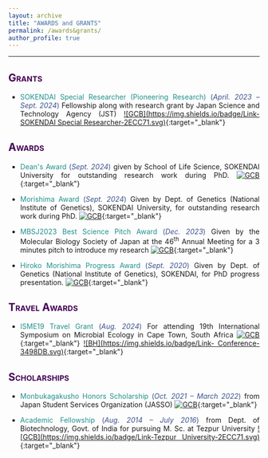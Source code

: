 ```yaml
---
layout: archive
title: "AWARDS and GRANTS"
permalink: /awards&grants/
author_profile: true
---
```

<style> body {text-align: justify} </style> <!-- Justify text. -->

------

## <span style="font-variant:small-caps;"><span style="color:#440154">**Grants**</span></span>

* <span style="color:#21908C">SOKENDAI Special Researcher (Pioneering Research)</span> <span style="color:#3B528B">(*April. 2023 – Sept. 2024*)</span> Fellowship along with research grant by Japan Science and Technology Agency (JST)  [![GCB](https://img.shields.io/badge/Link-SOKENDAI Special Researcher-2ECC71.svg)](https://www.soken.ac.jp/en/campuslife/tuition/sp_researcher_ch/){:target="_blank"} <br>

## <span style="font-variant:small-caps;"><span style="color:#440154">**Awards**</span></span>

* <span style="color:#21908C">Dean's Award</span> <span style="color:#3B528B">(*Sept. 2024*)</span> given by School of Life Science, SOKENDAI University for outstanding research work during PhD. [![GCB](https://img.shields.io/badge/Link-Award-2ECC71.svg)](https://www.nig.ac.jp/nig/2024/10/information/ha20241018.html){:target="_blank"} <br>

* <span style="color:#21908C">Morishima Award</span> <span style="color:#3B528B">(*Sept. 2024*)</span> Given by Dept. of Genetics (National Institute of Genetics), SOKENDAI University, for outstanding research work during PhD. [![GCB](https://img.shields.io/badge/Link-Award-2ECC71.svg)](https://www.nig.ac.jp/nig/2024/09/information/ha20240920.html){:target="_blank"} <br>

* <span style="color:#21908C">MBSJ2023 Best Science Pitch Award</span> <span style="color:#3B528B">(*Dec. 2023*)</span> Given by the Molecular Biology Society of Japan at the 46<sup>th</sup> Annual Meeting for a 3 minutes pitch to introduce my research [![GCB](https://img.shields.io/badge/Link-Award-2ECC71.svg)](https://www2.aeplan.co.jp/mbsj2023/en-index.html){:target="_blank"}<br>

* <span style="color:#21908C">Hiroko Morishima Progress Award</span> <span style="color:#3B528B">(*Sept. 2020*)</span> Given by Dept. of Genetics (National Institute of Genetics), SOKENDAI, for PhD progress presentation. [![GCB](https://img.shields.io/badge/Link-Award-2ECC71.svg)](http://www.nig.ac.jp/nig/phd-program/main-page-top/various-aids-to-students/progress-award){:target="_blank"}<br>

## <span style="font-variant:small-caps;"><span style="color:#440154">**Travel Awards**</span></span>

* <span style="color:#21908C"> ISME19 Travel Grant</span> <span style="color:#3B528B">(*Aug. 2024*)</span> For attending 19th International Symposium on Microbial Ecology in Cape Town, South Africa  [![GCB](https://img.shields.io/badge/Link-Award-2ECC71.svg)](https://www.isme-microbes.org/travel-funds){:target="_blank"}  [![BH](https://img.shields.io/badge/Link- Conference-3498DB.svg)](https://isme19.isme-microbes.org/){:target="_blank"}<br>

## <span style="font-variant:small-caps;"><span style="color:#440154">**Scholarships**</span></span>

* <span style="color:#21908C">Monbukagakusho Honors Scholarship</span> <span style="color:#3B528B">(*Oct. 2021 – March 2022*)</span> from Japan Student Services Organization (JASSO)  [![GCB](https://img.shields.io/badge/Link-Scholarship-2ECC71.svg)](https://www.jasso.go.jp/en/ryugaku/scholarship_j/shoreihi/about.html){:target="_blank"} <br>

* <span style="color:#21908C">Academic Fellowship</span> <span style="color:#3B528B">(*Aug. 2014 – July 2016*)</span> from Dept. of Biotechnology, Govt. of India for pursuing M. Sc. at Tezpur University  [![GCB](https://img.shields.io/badge/Link-Tezpur University-2ECC71.svg)](http://www.tezu.ernet.in/dmbbt/){:target="_blank"} <br>
